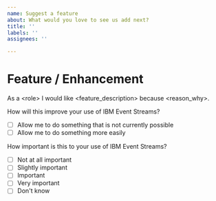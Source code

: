 ```yaml
---
name: Suggest a feature
about: What would you love to see us add next?
title: ''
labels: ''
assignees: ''

---
```


<!-- This GitHub repository is public, please do not share any confidential data. -->

# Feature / Enhancement

As a \<role\> I would like \<feature\_description\> because \<reason\_why\>.

  <!-- Please choose from the below roles 
  Application developer (consumer),
  Application developer (producer),
  Cloud administrator,
  Database administrator,
  Database architect,
  Data scientist,
  Data engineer,
  Dev-ops,
  Enterprise architect,
  Full stack developer,
  Integration analyst,
  Integration architect,
  Solution architect,
  Systems administrator,
  Systems engineer -->

How will this improve your use of IBM Event Streams?
- [ ] Allow me to do something that is not currently possible
- [ ] Allow me to do something more easily

How important is this to your use of IBM Event Streams?
 
- [ ] Not at all important
- [ ] Slightly important
- [ ] Important
- [ ] Very important
- [ ] Don't know

<!-- Please include the label "featureRequest" for this issue -->
